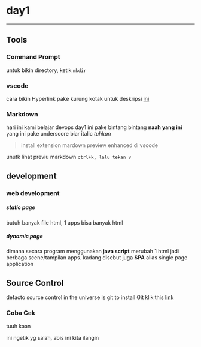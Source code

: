 # day1

---

## Tools

### Command Prompt

untuk bikin directory, ketik `mkdir`

### vscode

cara bikin Hyperlink pake kurung kotak untuk deskripsi [ini](https://code.visualstudio.com/sha/download?build=stable&os=win32-x64-user)

### Markdown

hari ini kami belajar devops day1 ini pake bintang bintang **naah yang ini**
yang ini pake underscore biar italic _tuhkan_

> install extension mardown preview enhanced di vscode

unutk lihat previu markdown `ctrl+k, lalu tekan v`

## development

### web development

##### static page

butuh banyak file html, 1 apps bisa banyak html

##### dynamic page

dimana secara program menggunakan **java script** merubah 1 html jadi berbaga scene/tampilan apps. kadang disebut juga **SPA** alias single page application

## Source Control

defacto source control in the universe is git
to install Git klik this [link](https://github.com/git-for-windows/git/releases/download/v2.45.0.windows.1/Git-2.45.0-64-bit.exe)

### Coba Cek

tuuh kaan

ini ngetik yg salah, abis ini kita ilangin
